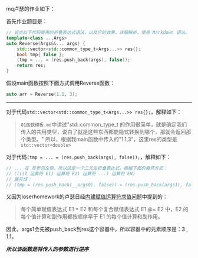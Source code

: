 mq卢瑟的作业如下：

首先作业题目是：
```c++
// 说出以下代码使用的折叠表达式语法，以及它的效果，详细解析，使用 Markdown 语法。
template<class ...Args>
auto Reverse(Args&&... args) {
    std::vector<std::common_type_t<Args...>> res{};
    bool tmp{ false };
    (tmp = ... = (res.push_back(args), false));
    return res;
}
```

假设main函数按照下面方式调用Reverse函数：
```c++
auto arr = Reverse(1.1, 3);
```

---

对于代码`std::vector<std::common_type_t<Args...>> res{};`，解释如下：

> `01函数模板.md`中讲过"std::common_type_t 的作用很简单，就是确定我们传入的共用类型，说白了就是这些东西都能隐式转换到哪个，那就会返回那个类型。"
> 所以，根据我main函数中传入的"1.1,3"，这里res的类型是`std::vector<double>`

对于代码`(tmp = ... = (res.push_back(args), false));`，解释如下：
```c++
// ... 在 形参包左侧，所以这是一个二元左折叠表达式，根据下面的展开方式：
// ((((I 运算符 E1) 运算符 E2) 运算符 ...) 运算符 EN)
// 展开成：
// (tmp = (res.push_back(__args0), false)) = (res.push_back(args1), false);
```

又因为loserhomework的卢瑟日经<a href = "https://github.com/Mq-b/Loser-HomeWork/blob/main/src/%E5%8D%A2%E7%91%9F%E6%97%A5%E7%BB%8F/%E8%B5%8B%E5%80%BC%E8%BF%90%E7%AE%97%E7%AC%A6%E6%B1%82%E5%80%BC%E9%A1%BA%E5%BA%8F%E9%97%AE%E9%A2%98.md" target = "_blank" alt = "卢瑟日经">内建赋值运算符求值问题</a>中提到的：
> 每个简单赋值表达式 E1 = E2 和每个复合赋值表达式 E1 @= E2 中，E2 的每个值计算和副作用都按顺序早于 E1 的每个值计算和副作用。

因此，args1会先被push_back到res这个容器中，所以容器中的元素顺序是：3 , 1.1。

***所以该函数是将传入的参数进行逆序***

